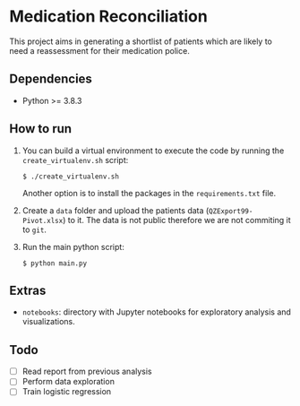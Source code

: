 # Medication Reconciliation

This project aims in generating a shortlist of patients which are likely to
need a reassessment for their medication police.

## Dependencies

* Python >= 3.8.3

## How to run

1. You can build a virtual environment to execute the code by running the 
   `create_virtualenv.sh` script:

    ``` shell
    $ ./create_virtualenv.sh
    ```

    Another option is to install the packages in the `requirements.txt` file.

2. Create a `data` folder and upload the patients data (`QZExport99-Pivot.xlsx`) 
   to it. The data is not public therefore we are not commiting it to `git`.
   
3. Run the main python script:

    ``` shell
    $ python main.py
    ```

## Extras

- `notebooks`: directory with Jupyter notebooks for exploratory analysis and 
  visualizations.
  
## Todo

- [ ] Read report from previous analysis
- [ ] Perform data exploration
- [ ] Train logistic regression
